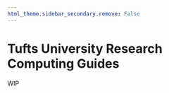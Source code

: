 ```yaml
---
html_theme.sidebar_secondary.remove: False
---
```


# Tufts University Research Computing Guides

WIP
